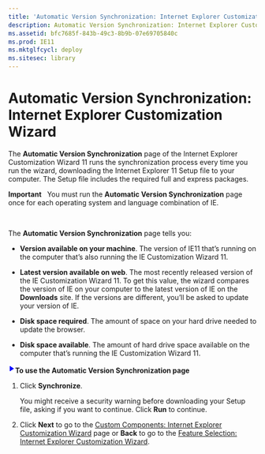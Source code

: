 ```yaml
---
title: 'Automatic Version Synchronization: Internet Explorer Customization Wizard'
description: Automatic Version Synchronization: Internet Explorer Customization Wizard
ms.assetid: bfc7685f-843b-49c3-8b9b-07e69705840c
ms.prod: IE11
ms.mktglfcycl: deploy
ms.sitesec: library
---
```


# Automatic Version Synchronization: Internet Explorer Customization Wizard


The **Automatic Version Synchronization** page of the Internet Explorer Customization Wizard 11 runs the synchronization process every time you run the wizard, downloading the Internet Explorer 11 Setup file to your computer. The Setup file includes the required full and express packages.

**Important**  
You must run the **Automatic Version Synchronization** page once for each operating system and language combination of IE.

 

The **Automatic Version Synchronization** page tells you:

-   **Version available on your machine**. The version of IE11 that’s running on the computer that’s also running the IE Customization Wizard 11.

-   **Latest version available on web**. The most recently released version of the IE Customization Wizard 11. To get this value, the wizard compares the version of IE on your computer to the latest version of IE on the **Downloads** site. If the versions are different, you’ll be asked to update your version of IE.

-   **Disk space required**. The amount of space on your hard drive needed to update the browser.

-   **Disk space available**. The amount of hard drive space available on the computer that’s running the IE Customization Wizard 11.

![](images/wedge.gif)**To use the Automatic Version Synchronization page**

1.  Click **Synchronize**.

    You might receive a security warning before downloading your Setup file, asking if you want to continue. Click **Run** to continue.

2.  Click **Next** to go to the [Custom Components: Internet Explorer Customization Wizard](custom-components-internet-explorer-customization-wizard.md) page or **Back** to go to the [Feature Selection: Internet Explorer Customization Wizard](feature-selection-internet-explorer-customization-wizard.md).

 

 






